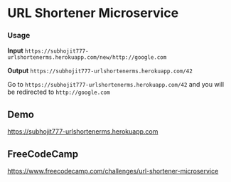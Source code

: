 # URL Shortener Microservice
### Usage
**Input** `https://subhojit777-urlshortenerms.herokuapp.com/new/http://google.com`

**Output** `https://subhojit777-urlshortenerms.herokuapp.com/42`

Go to `https://subhojit777-urlshortenerms.herokuapp.com/42` and you will be redirected to `http://google.com`

## Demo
https://subhojit777-urlshortenerms.herokuapp.com

## FreeCodeCamp
https://www.freecodecamp.com/challenges/url-shortener-microservice
